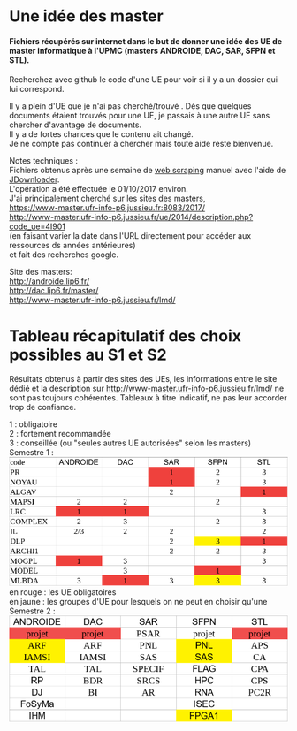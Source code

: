 # Une idée des master

#### Fichiers récupérés sur internet dans le but de donner une idée des UE de master informatique à l'UPMC (masters ANDROIDE, DAC, SAR, SFPN et STL).  
Recherchez avec github le code d'une UE pour voir si il y a un dossier qui lui correspond.


Il y a plein d'UE que je n'ai pas cherché/trouvé .
Dès que quelques documents étaient trouvés pour une UE, je passais à une autre UE sans chercher d'avantage de documents.  
Il y a de fortes chances que le contenu ait changé.  
Je ne compte pas continuer à chercher mais toute aide reste bienvenue.



Notes techniques :  
Fichiers obtenus après une semaine de [web scraping](https://en.wikipedia.org/wiki/Web_scraping)
manuel avec l'aide de [JDownloader](http://jdownloader.org/).  
L'opération a été effectuée le 01/10/2017 environ.  
J'ai principalement cherché sur les sites des masters,  
https://www-master.ufr-info-p6.jussieu.fr:8083/2017/  
http://www-master.ufr-info-p6.jussieu.fr/ue/2014/description.php?code_ue=4I901  
(en faisant varier la date dans l'URL directement pour accéder aux ressources ds années antérieures)  
et fait des recherches google.

Site des masters:  
http://androide.lip6.fr/  
http://dac.lip6.fr/master/  
http://www-master.ufr-info-p6.jussieu.fr/lmd/


# Tableau récapitulatif des choix possibles au S1 et S2

Résultats obtenus à partir des sites des UEs, les informations entre le site dédié
et la description sur http://www-master.ufr-info-p6.jussieu.fr/lmd/ ne sont pas toujours cohérentes.
Tableaux à titre indicatif, ne pas leur accorder trop de confiance.


1 : obligatoire  
2 : fortement recommandée  
3 : conseillée (ou "seules autres UE autorisées" selon les masters)  
Semestre 1 :  
![GitHub Logo](S1/UES1.png)
en rouge : les UE obligatoires  
en jaune : les groupes d'UE pour lesquels on ne peut en choisir qu'une  
Semestre 2 :  
![GitHub Logo](S2/UES2.png)

